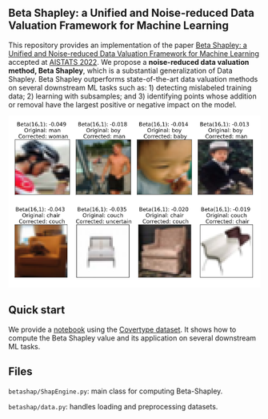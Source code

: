 ## Beta Shapley: a Unified and Noise-reduced Data Valuation Framework for Machine Learning

This repository provides an implementation of the paper [Beta Shapley: a Unified and Noise-reduced Data Valuation Framework for Machine Learning](https://arxiv.org/abs/2110.14049) accepted at [AISTATS 2022](https://aistats.org/aistats2022). We propose a **noise-reduced data valuation method, Beta Shapley**, which is a substantial generalization of Data Shapley. Beta Shapley outperforms state-of-the-art data valuation methods on several downstream ML tasks such as: 1) detecting mislabeled training data; 2) learning with subsamples; and 3) identifying points whose addition or removal have the largest positive or negative impact on the model.

<img src="./fig/beta_shapley_cifar100.png" width="600" alt="Beta Shapley on the CIFAR100 test dataset. Data points with a negative value are likely to be mislabeled.">

## Quick start

We provide a [notebook](notebook/Example_Covertype_dataset.ipynb) using the [Covertype dataset](https://scikit-learn.org/stable/modules/generated/sklearn.datasets.fetch_covtype.html). It shows how to compute the Beta Shapley value and its application on several downstream ML tasks.

## Files

`betashap/ShapEngine.py`: main class for computing Beta-Shapley.

`betashap/data.py`: handles loading and preprocessing datasets.


